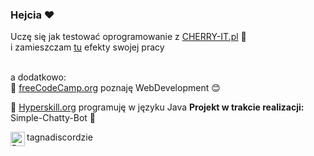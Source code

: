 
 ### Hejcia ❤
Uczę się jak testować oprogramowanie z [CHERRY-IT.pl](https://cherry-it.pl) 🍒 <br />
i zamieszczam [tu](https://github.com/Kordietta/Crowdtesting-Cherry-IT) efekty swojej pracy 
<br />
<br />


a dodatkowo: <br />
📕 [freeCodeCamp.org](https://www.freecodecamp.org) poznaję WebDevelopment 😊 <br />

📕 [Hyperskill.org](https://hyperskill.org) programuję w języku Java <strong>Projekt w trakcie realizacji:</strong> Simple-Chatty-Bot 📌

<img align="left" alt="React" width="23" src="https://icon-icons.com/icons2/2248/PNG/48/discord_icon_136688.png" /> tagnadiscordzie


<!--
Here are some ideas to get you started:
posiadam pierwszy certyfikat: 🏆 <strong>Responsive Web Design</strong> <br />
- 🔭 I’m currently working on ...
- 🌱 I’m currently learning ...
- 👯 I’m looking to collaborate on ...
- 🤔 I’m looking for help with ...
- 💬 Ask me about ...
- 📫 How to reach me: ...
- 😄 Pronouns: ...
- ⚡ Fun fact: ...
-->

